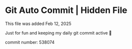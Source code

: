 # Git Auto Commit | Hidden File

This file was added Feb 12, 2025

Just for fun and keeping my daily git commit active 🤪

commit number: 538074
